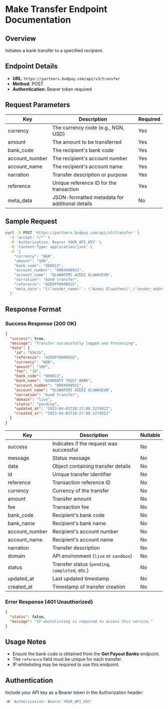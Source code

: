 # Make Transfer Endpoint Documentation

## Overview
Initiates a bank transfer to a specified recipient.

## Endpoint Details
- **URL**: `https://partners.budpay.com/api/v3/transfer`
- **Method**: POST
- **Authentication**: Bearer token required

## Request Parameters

| Key          | Description                                       | Required |
|-------------|---------------------------------------------------|----------|
| currency    | The currency code (e.g., NGN, USD)               | Yes      |
| amount      | The amount to be transferred                     | Yes      |
| bank_code   | The recipient's bank code                        | Yes      |
| account_number | The recipient's account number               | Yes      |
| account_name  | The recipient's account name                   | Yes      |
| narration   | Transfer description or purpose                  | Yes      |
| reference   | Unique reference ID for the transaction          | Yes      |
| meta_data   | JSON-formatted metadata for additional details   | No       |

## Sample Request
```bash
curl -X POST 'https://partners.budpay.com/api/v3/transfer' \
  -H 'accept: */*' \
  -H 'Authorization: Bearer YOUR_API_KEY' \
  -H 'Content-Type: application/json' \
  -d '{
    "currency": "NGN",
    "amount": "100",
    "bank_code": "000013",
    "account_number": "0004498921",
    "account_name": "OLUWAFEMI AZEEZ OLUWASEUN",
    "narration": "Azed transfer",
    "reference": "AZEDPY0000015",
    "meta_data": "{\"sender_name\" : \"Azeez Oluwafemi\",\"sender_address\" : \"No 18 BUD Infrastructure BLVD Lekki Lagos Nigeria\"}"
  }'
```

## Response Format

### Success Response (200 OK)
```json
{
  "success": true,
  "message": "Transfer successfully logged and Processing",
  "data": {
    "id": "85635",
    "reference": "AZEDPY0000016",
    "currency": "NGN",
    "amount": "100",
    "fee": "10",
    "bank_code": "000013",
    "bank_name": "GUARANTY TRUST BANK",
    "account_number": "0004498921",
    "account_name": "OLUWAFEMI AZEEZ OLUWASEUN",
    "narration": "Azed transfer",
    "domain": "live",
    "status": "pending",
    "updated_at": "2023-04-01T10:27:08.2274922",
    "created_at": "2023-04-01T10:27:08.2274922"
  }
}
```

| Key           | Description                                     | Nullable |
|--------------|-------------------------------------------------|----------|
| success      | Indicates if the request was successful         | No       |
| message      | Status message                                  | No       |
| data         | Object containing transfer details              | No       |
| id           | Unique transfer identifier                      | No       |
| reference    | Transaction reference ID                        | No       |
| currency     | Currency of the transfer                        | No       |
| amount       | Transfer amount                                 | No       |
| fee          | Transaction fee                                 | No       |
| bank_code    | Recipient's bank code                          | No       |
| bank_name    | Recipient's bank name                          | No       |
| account_number | Recipient's account number                    | No       |
| account_name  | Recipient's account name                      | No       |
| narration    | Transfer description                           | No       |
| domain       | API environment (`live` or `sandbox`)          | No       |
| status       | Transfer status (`pending`, `completed`, etc.) | No       |
| updated_at   | Last updated timestamp                         | No       |
| created_at   | Timestamp of transfer creation                 | No       |


### Error Response (401 Unauthorized)
```json
{
  "status": false,
  "message": "IP whitelisting is required to access this service."
}
```

## Usage Notes
- Ensure the bank code is obtained from the **Get Payout Banks** endpoint.
- The `reference` field must be unique for each transfer.
- IP whitelisting may be required to use this endpoint.

## Authentication
Include your API key as a Bearer token in the Authorization header:
```bash
-H 'Authorization: Bearer YOUR_API_KEY'
```

